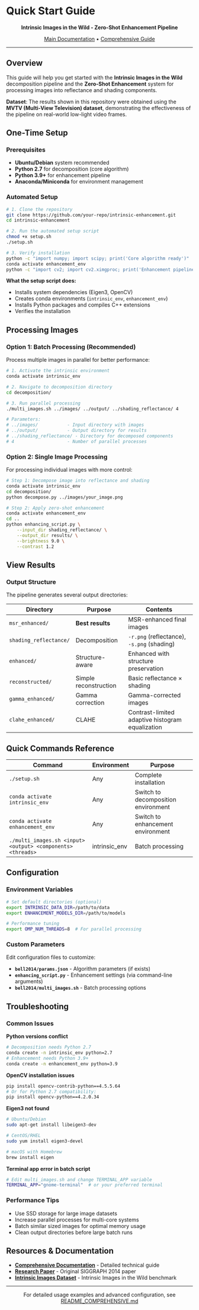 # Quick Start Guide

<div align="center">

**Intrinsic Images in the Wild - Zero-Shot Enhancement Pipeline**

[Main Documentation](README.md) • [Comprehensive Guide](README_COMPREHENSIVE.md)

</div>

---

## Overview

This guide will help you get started with the **Intrinsic Images in the Wild** decomposition pipeline and the **Zero-Shot Enhancement** system for processing images into reflectance and shading components.

**Dataset**: The results shown in this repository were obtained using the **MVTV (Multi-View Television) dataset**, demonstrating the effectiveness of the pipeline on real-world low-light video frames.

## One-Time Setup

### Prerequisites
- **Ubuntu/Debian** system recommended
- **Python 2.7** for decomposition (core algorithm)
- **Python 3.9+** for enhancement pipeline
- **Anaconda/Miniconda** for environment management

### Automated Setup

```bash
# 1. Clone the repository
git clone https://github.com/your-repo/intrinsic-enhancement.git
cd intrinsic-enhancement

# 2. Run the automated setup script
chmod +x setup.sh
./setup.sh

# 3. Verify installation
python -c "import numpy; import scipy; print('Core algorithm ready')"
conda activate enhancement_env
python -c "import cv2; import cv2.ximgproc; print('Enhancement pipeline ready')"
```

**What the setup script does:**
- Installs system dependencies (Eigen3, OpenCV)
- Creates conda environments (`intrinsic_env`, `enhancement_env`)
- Installs Python packages and compiles C++ extensions
- Verifies the installation

## Processing Images

### Option 1: Batch Processing (Recommended)

Process multiple images in parallel for better performance:

```bash
# 1. Activate the intrinsic environment
conda activate intrinsic_env

# 2. Navigate to decomposition directory
cd decomposition/

# 3. Run parallel processing
./multi_images.sh ../images/ ../output/ ../shading_reflectance/ 4

# Parameters:
# ../images/           - Input directory with images
# ../output/           - Output directory for results
# ../shading_reflectance/ - Directory for decomposed components
# 4                    - Number of parallel processes
```

### Option 2: Single Image Processing

For processing individual images with more control:

```bash
# Step 1: Decompose image into reflectance and shading
conda activate intrinsic_env
cd decomposition/
python decompose.py ../images/your_image.png

# Step 2: Apply zero-shot enhancement
conda activate enhancement_env
cd ..
python enhancing_script.py \
    --input_dir shading_reflectance/ \
    --output_dir results/ \
    --brightness 9.0 \
    --contrast 1.2
```

## View Results

### Output Structure

The pipeline generates several output directories:

| Directory | Purpose | Contents |
|-----------|---------|----------|
| `msr_enhanced/` | **Best results** | MSR-enhanced final images |
| `shading_reflectance/` | Decomposition | `-r.png` (reflectance), `-s.png` (shading) |
| `enhanced/` | Structure-aware | Enhanced with structure preservation |
| `reconstructed/` | Simple reconstruction | Basic reflectance × shading |
| `gamma_enhanced/` | Gamma correction | Gamma-corrected images |
| `clahe_enhanced/` | CLAHE | Contrast-limited adaptive histogram equalization |

## Quick Commands Reference

| Command | Environment | Purpose |
|---------|-------------|---------|
| `./setup.sh` | Any | Complete installation |
| `conda activate intrinsic_env` | Any | Switch to decomposition environment |
| `conda activate enhancement_env` | Any | Switch to enhancement environment |
| `./multi_images.sh <input> <output> <components> <threads>` | intrinsic_env | Batch processing |

## Configuration

### Environment Variables

```bash
# Set default directories (optional)
export INTRINSIC_DATA_DIR=/path/to/data
export ENHANCEMENT_MODELS_DIR=/path/to/models

# Performance tuning
export OMP_NUM_THREADS=8  # For parallel processing
```

### Custom Parameters

Edit configuration files to customize:
- **`bell2014/params.json`** - Algorithm parameters (if exists)
- **`enhancing_script.py`** - Enhancement settings (via command-line arguments)
- **`bell2014/multi_images.sh`** - Batch processing options

## Troubleshooting

### Common Issues

**Python versions conflict**
```bash
# Decomposition needs Python 2.7
conda create -n intrinsic_env python=2.7
# Enhancement needs Python 3.9+
conda create -n enhancement_env python=3.9
```

**OpenCV installation issues**
```bash
pip install opencv-contrib-python==4.5.5.64
# Or for Python 2.7 compatibility:
pip install opencv-python==4.2.0.34
```

**Eigen3 not found**
```bash
# Ubuntu/Debian
sudo apt-get install libeigen3-dev

# CentOS/RHEL
sudo yum install eigen3-devel

# macOS with Homebrew
brew install eigen
```

**Terminal app error in batch script**
```bash
# Edit multi_images.sh and change TERMINAL_APP variable
TERMINAL_APP="gnome-terminal"  # or your preferred terminal
```

### Performance Tips

- Use SSD storage for large image datasets
- Increase parallel processes for multi-core systems
- Batch similar sized images for optimal memory usage
- Clean output directories before large batch runs

## Resources & Documentation

- **[Comprehensive Documentation](README_COMPREHENSIVE.md)** - Detailed technical guide
- **[Research Paper](http://intrinsic.cs.cornell.edu)** - Original SIGGRAPH 2014 paper
- **[Intrinsic Images Dataset](http://intrinsic.cs.cornell.edu/)** - Intrinsic Images in the Wild benchmark

---

<div align="center">

For detailed usage examples and advanced configuration, see [README_COMPREHENSIVE.md](README_COMPREHENSIVE.md)

</div>
